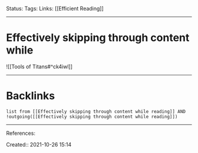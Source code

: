 Status: 
Tags: 
Links: [[Efficient Reading]]
___
# Effectively skipping through content while 
![[Tools of Titans#^ck4iwl]]
___
# Backlinks
```dataview
list from [[Effectively skipping through content while reading]] AND !outgoing([[Effectively skipping through content while reading]])
```
___
References:

Created:: 2021-10-26 15:14
